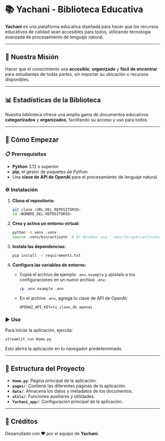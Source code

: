 
# 📚 Yachani - Biblioteca Educativa

**Yachani** es una plataforma educativa diseñada para hacer que los recursos educativos de calidad sean accesibles para todos, utilizando tecnología avanzada de procesamiento de lenguaje natural.

---

## 🎯 Nuestra Misión

Hacer que el conocimiento sea **accesible**, **organizado** y **fácil de encontrar** para estudiantes de todas partes, sin importar su ubicación o recursos disponibles.

---

## 📊 Estadísticas de la Biblioteca

Nuestra biblioteca ofrece una amplia gama de documentos educativos **categorizados** y **organizados**, facilitando su acceso y uso para todos.

---

## 🚀 Cómo Empezar

### 📋 Prerrequisitos

- **Python** 3.12 o superior.
- **pip**, el gestor de paquetes de Python.
- Una **clave de API de OpenAI** para el procesamiento de lenguaje natural.

### ⚙️ Instalación

1. **Clona el repositorio:**

    ```bash
    git clone <URL_DEL_REPOSITORIO>
    cd <NOMBRE_DEL_REPOSITORIO>
    ```

2. **Crea y activa un entorno virtual:**

    ```bash
    python -m venv .venv
    source .venv/bin/activate  # En Windows usa `.venv\Scripts\activate`
    ```

3. **Instala las dependencias:**

    ```bash
    pip install -r requirements.txt
    ```

4. **Configura las variables de entorno:**

    - Copia el archivo de ejemplo `.env.example` y ajústalo a tus configuraciones en un nuevo archivo `.env`:

      ```bash
      cp .env.example .env
      ```

    - En el archivo `.env`, agrega tu clave de API de OpenAI:

      ```env
      OPENAI_API_KEY=tu_clave_de_openai
      ```

### ▶️ Uso

Para iniciar la aplicación, ejecuta:

```bash
streamlit run Home.py
```

Esto abrirá la aplicación en tu navegador predeterminado.

---

## 📂 Estructura del Proyecto

- **`Home.py`**: Página principal de la aplicación.
- **`pages/`**: Contiene las diferentes páginas de la aplicación.
- **`data/`**: Almacena los datos y metadatos de los documentos.
- **`utils/`**: Funciones auxiliares y utilidades.
- **`Yachani_app/`**: Configuración principal de la aplicación.


---

## 🌟 Créditos

Desarrollado con ❤️ por el equipo de **Yachani**.
